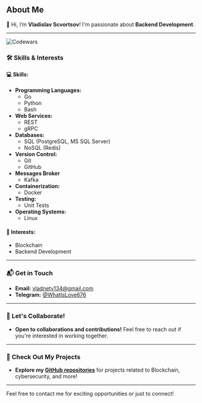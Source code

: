 ## About Me

👋 Hi, I’m **Vladislav Scvortsov**! I'm passionate about **Backend Development**.

---

![Codewars](https://www.codewars.com/users/VladislavSCV/badges/large)

### 🛠️ Skills & Interests

#### 💻 **Skills:**

- **Programming Languages:** 
  - Go
  - Python
  - Bash
- **Web Services:** 
  - REST 
  - gRPC
- **Databases:** 
  - SQL (PostgreSQL, MS SQL Server)
  - NoSQL (Redis)
- **Version Control:** 
  - Git 
  - GitHub
- **Messages Broker**
  - Kafka
- **Containerization:** 
  - Docker 
- **Testing:** 
  - Unit Tests
- **Operating Systems:** 
  - Linux

#### 👀 **Interests:**
- Blockchain
- Backend Development

---

### 📬 Get in Touch

- **Email:** [vladnety134@gmail.com](mailto:vladnety134@gmail.com)
- **Telegram:** [@WhatIsLove676](https://web.telegram.org/a/)

---

### 🤝 Let's Collaborate!

- **Open to collaborations and contributions!** Feel free to reach out if you're interested in working together.

---

### 🚀 Check Out My Projects

- **Explore my [GitHub repositories](https://github.com/VladislavSCV?tab=repositories)** for projects related to Blockchain, cybersecurity, and more!

---

Feel free to contact me for exciting opportunities or just to connect!
